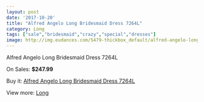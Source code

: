 ```yaml
---
layout: post
date: '2017-10-20'
title: "Alfred Angelo Long Bridesmaid Dress 7264L"
category: Long
tags: ["sale","bridesmaid","crazy","special","dresses"]
image: http://img.eudances.com/5479-thickbox_default/alfred-angelo-long-bridesmaid-dress-7264l.jpg
---
```

Alfred Angelo Long Bridesmaid Dress 7264L

On Sales: **$247.99**
<a href="https://www.eudances.com/en/long/1881-alfred-angelo-long-bridesmaid-dress-7264l.html"><amp-img layout="responsive" width="600" height="600" src="//img.eudances.com/5479-thickbox_default/alfred-angelo-long-bridesmaid-dress-7264l.jpg" alt="Alfred Angelo Long Bridesmaid Dress 7264L 0" /></a>
<a href="https://www.eudances.com/en/long/1881-alfred-angelo-long-bridesmaid-dress-7264l.html"><amp-img layout="responsive" width="600" height="600" src="//img.eudances.com/5482-thickbox_default/alfred-angelo-long-bridesmaid-dress-7264l.jpg" alt="Alfred Angelo Long Bridesmaid Dress 7264L 1" /></a>
<a href="https://www.eudances.com/en/long/1881-alfred-angelo-long-bridesmaid-dress-7264l.html"><amp-img layout="responsive" width="600" height="600" src="//img.eudances.com/5481-thickbox_default/alfred-angelo-long-bridesmaid-dress-7264l.jpg" alt="Alfred Angelo Long Bridesmaid Dress 7264L 2" /></a>
<a href="https://www.eudances.com/en/long/1881-alfred-angelo-long-bridesmaid-dress-7264l.html"><amp-img layout="responsive" width="600" height="600" src="//img.eudances.com/5480-thickbox_default/alfred-angelo-long-bridesmaid-dress-7264l.jpg" alt="Alfred Angelo Long Bridesmaid Dress 7264L 3" /></a>

Buy it: [Alfred Angelo Long Bridesmaid Dress 7264L](https://www.eudances.com/en/long/1881-alfred-angelo-long-bridesmaid-dress-7264l.html "Alfred Angelo Long Bridesmaid Dress 7264L")

View more: [Long](https://www.eudances.com/en/21-long "Long")